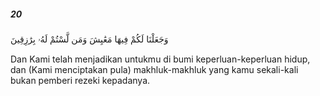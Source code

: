 ##### 20

<span class="ayah">وَجَعَلْنَا لَكُمْ فِيهَا مَعَٰيِشَ وَمَن لَّسْتُمْ لَهُۥ بِرَٰزِقِينَ</span>

<span class="ayah_translation">Dan Kami telah menjadikan untukmu di bumi keperluan-keperluan hidup, dan (Kami menciptakan pula) makhluk-makhluk yang kamu sekali-kali bukan pemberi rezeki kepadanya.</span>
